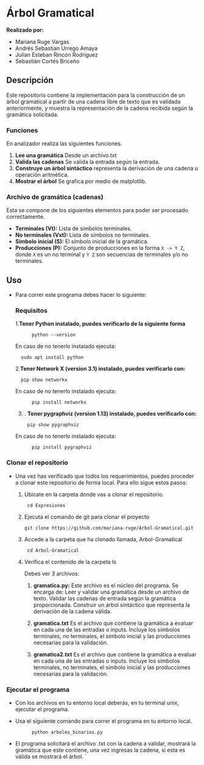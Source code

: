 # Árbol Gramatical

 **Realizado por:**
 - Mariana Ruge Vargas
 - Andrés Sebastian Urrego Amaya
 - Julian Esteban Rincón Rodríguez
 - Sebastián Cortés Briceño
 

## Descripción
Este repositorio contiene la implementación para la construcción de un árbol gramatical a partir de una cadena libre de texto que es validada anteriormente, y muestra la representación de la cadena recibida según la gramática solicitada.


###  Funciones
En analizador realiza las siguientes funciones.
1. **Lee una gramática** Desde un archivo.txt
2. **Valida las cadenas** Se valida la entrada según la entrada.
3. **Construye un árbol sintáctico** representa la derivación de una cadena u operación aritmética.
4. **Mostrar el árbol** Se grafica por medio de matplotlib.

### Archivo de gramática (cadenas)
Esta se compone de los siguientes elementos para poder ser procesado correctamente. 

- **Terminales (Vt):** Lista de símbolos terminales.
- **No terminales (Vxt):** Lista de símbolos no terminales.
- **Símbolo inicial (S):** El símbolo inicial de la gramática.
- **Producciones (P):** Conjunto de producciones en la forma `X -> Y Z`, donde `X` es un no terminal y `Y Z` son secuencias de terminales y/o no terminales.

## Uso
- Para correr este programa debes hacer lo siguiente:
	### Requisitos
	1.**Tener Python instalado, puedes verificarlo de la siguiente forma**

    		python --version

	En caso de no tenerlo instalado ejecuta:

	  	sudo apt install python

	2.**Tener Network X (version 3.1) instalado, puedes verificarlo con:**

		pip show networkx
    
    En caso de no tenerlo instalado ejecuta:

			pip install networkx

	3. . **Tener pygraphviz  (version 1.13) instalado, puedes verificarlo con:**

			pip show pygraphviz

	En caso de no tenerlo instalado ejecuta:

			pip install pygraphviz


### Clonar el repositorio
- Una vez has verificado que todos los requerimientos, puedes proceder a clonar este repositorio de forma local. Para ello sigue estos pasos:

	1. Ubicate en la carpeta donde vas a clonar el repositorio.
	
			cd Expresiones
	
	2.  Ejecuta el comando de git para clonar el proyecto
	
			git clone https://github.com/mariana-ruge/Arbol-Gramatical.git
	
	3. Accede a la carpeta que ha clonado llamada, Arbol-Gramatical
	
			cd Arbol-Gramatical

	4. Verifica el contenido de la carpeta
			ls

		Debes ver 3 archivos:
		1. **gramatica.py:** 
		Este archivo es el núcleo del programa. Se encarga de: Leer y validar una gramática desde un archivo de texto. Validar las cadenas de entrada según la gramática proporcionada. Construir un árbol sintáctico que representa la derivación de la cadena válida.

		2.  **gramatica.txt** Es el archivo que contiene la gramática a evaluar en cada 		una de las entradas o inputs. 
		Incluye los símbolos terminales, no terminales, el símbolo inicial y las producciones necesarias para la validación.
		3.  **gramatica2.txt** Es el archivo que contiene la gramática a evaluar en cada 		una de las entradas o inputs. 
		Incluye los símbolos terminales, no terminales, el símbolo inicial y las producciones necesarias para la validación.

### Ejecutar el programa
- Con los archivos en tu entorno local deberás, en tu terminal unix, ejecutar el programa.
- Usa el siguiente comando para correr el programa en tu entorno local.

			python arboles_binarios.py
		
- El programa solicitará el archivo .txt con la cadena a validar, mostrará la gramática que este contiene, una vez ingresas la cadena, si esta es válida se mostrará el árbol.
`